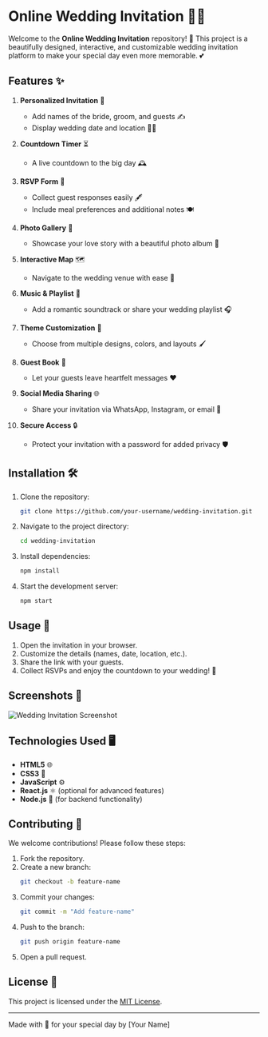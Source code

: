 # Online Wedding Invitation 💍🎉

Welcome to the **Online Wedding Invitation** repository! 🌟 This project is a beautifully designed, interactive, and customizable wedding invitation platform to make your special day even more memorable. 💕

## Features ✨

1. **Personalized Invitation** 💌
   - Add names of the bride, groom, and guests ✍️
   - Display wedding date and location 📅📍

2. **Countdown Timer** ⏳
   - A live countdown to the big day 🕰️

3. **RSVP Form** 📨
   - Collect guest responses easily 🖋️
   - Include meal preferences and additional notes 🍽️

4. **Photo Gallery** 📸
   - Showcase your love story with a beautiful photo album 🥰

5. **Interactive Map** 🗺️
   - Navigate to the wedding venue with ease 🚗

6. **Music & Playlist** 🎵
   - Add a romantic soundtrack or share your wedding playlist 🎧

7. **Theme Customization** 🎨
   - Choose from multiple designs, colors, and layouts 🖌️

8. **Guest Book** 📖
   - Let your guests leave heartfelt messages ❤️

9. **Social Media Sharing** 🌐
   - Share your invitation via WhatsApp, Instagram, or email 📲

10. **Secure Access** 🔒
    - Protect your invitation with a password for added privacy 🛡️

## Installation 🛠️

1. Clone the repository:
   ```bash
   git clone https://github.com/your-username/wedding-invitation.git
   ```
2. Navigate to the project directory:
   ```bash
   cd wedding-invitation
   ```
3. Install dependencies:
   ```bash
   npm install
   ```
4. Start the development server:
   ```bash
   npm start
   ```

## Usage 🚀

1. Open the invitation in your browser.
2. Customize the details (names, date, location, etc.).
3. Share the link with your guests.
4. Collect RSVPs and enjoy the countdown to your wedding! 💐

## Screenshots 📸

![Wedding Invitation Screenshot](https://via.placeholder.com/600x400?text=Wedding+Invitation+Screenshot)

## Technologies Used 🖥️

- **HTML5** 🌐
- **CSS3** 🎨
- **JavaScript** ⚙️
- **React.js** ⚛️ (optional for advanced features)
- **Node.js** 🌲 (for backend functionality)

## Contributing 🤝

We welcome contributions! Please follow these steps:

1. Fork the repository.
2. Create a new branch:
   ```bash
   git checkout -b feature-name
   ```
3. Commit your changes:
   ```bash
   git commit -m "Add feature-name"
   ```
4. Push to the branch:
   ```bash
   git push origin feature-name
   ```
5. Open a pull request.

## License 📜

This project is licensed under the [MIT License](LICENSE).

---

Made with 💖 for your special day by [Your Name]
